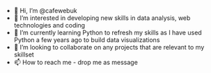 - 👋 Hi, I’m @cafewebuk
- 👀 I’m interested in developing new skills in data analysis, web technologies and coding
- 🌱 I’m currently learning Python to refresh my skills as I have used Python a few years ago to build data visualizations
- 💞️ I’m looking to collaborate on any projects that are relevant to my skillset
- 📫 How to reach me - drop me as message

<!---
cafewebuk/cafewebuk is a ✨ special ✨ repository because its `README.md` (this file) appears on your GitHub profile.
You can click the Preview link to take a look at your changes.
--->
